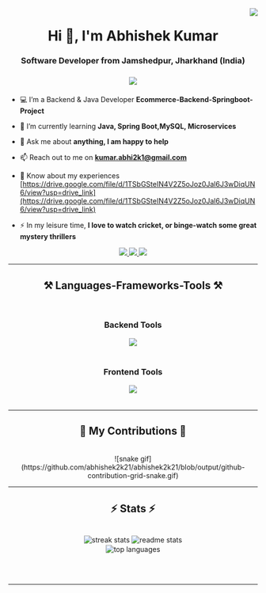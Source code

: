 <img align="right" src="https://visitor-badge.laobi.icu/badge?page_id=abhishek2k21.abhishek2k21" />
<h1 align="center">Hi 👋, I'm Abhishek Kumar</h1>

<h3 align="center">Software Developer from Jamshedpur, Jharkhand (India)</h3>

<h3 align="center">
    <img src="https://readme-typing-svg.herokuapp.com/?font=Arial&size=35&color=FF0000&center=true&vCenter=true&width=650&height=70&duration=4000&lines=Backend+%26+Java+Developer+👨‍💻;Passionate+to+develop+scalable+products;Always+learning+new+things!" />
</h3>


- 💻 I’m a Backend & Java Developer **Ecommerce-Backend-Springboot-Project**

- 🌱 I’m currently learning **Java, Spring Boot,MySQL, Microservices**

- 💬 Ask me about **anything, I am happy to help**

- 📫 Reach out to me on **kumar.abhi2k1@gmail.com**

- 📄 Know about my experiences [https://drive.google.com/file/d/1TSbGSteIN4V2Z5oJoz0Jal6J3wDiqUN6/view?usp=drive_link](https://drive.google.com/file/d/1TSbGSteIN4V2Z5oJoz0Jal6J3wDiqUN6/view?usp=drive_link)

- ⚡ In my leisure time, **I love to watch cricket, or binge-watch some great mystery thrillers**


 
<div align="center"> 
  <a href="kumar.abhi2k1@gmail.com">
    <img src="https://img.shields.io/badge/Gmail-333333?style=for-the-badge&logo=gmail&logoColor=red" />
  </a>
  <a href="[https://linkedin.com/in/pedro-sales-muniz](https://linkedin.com/in/abhishek-kumar-029625240)" target="_blank">
    <img src="https://img.shields.io/badge/LinkedIn-0077B5?style=for-the-badge&logo=linkedin&logoColor=white" target="_blank" />
  </a>
  <a href="https://salesp07.github.io" target="_blank">
     <img src="https://img.shields.io/badge/Portfolio-FF5722?style=for-the-badge&logo=todoist&logoColor=white" target="_blank" /> <!-- sqlite, safari, google-chrome are other good icon options -->
  </a>
</div>

 <hr/>
 
<h2 align="center">⚒️ Languages-Frameworks-Tools ⚒️</h2>
<br/>
<div align="center">
    <!-- Backend Tools -->
    <h3>Backend Tools</h3>
    <img src="https://skillicons.dev/icons?i=java,spring,docker,mysql,postman"/>
    <br/><br/>
    <!-- Frontend Tools -->
    <h3>Frontend Tools</h3>
    <img src="https://skillicons.dev/icons?i=html,css,angular,javascript,firebase"/>
</div>


<br/>
<hr/>

<div align="center">
  <h2>🐍 My Contributions 🐍</h2>
  <br>
![snake gif](https://github.com/abhishek2k21/abhishek2k21/blob/output/github-contribution-grid-snake.gif)<br/>
</div>

<hr/>

<h2 align="center">⚡ Stats ⚡</h2>
<br>
<div align="center">
  <img width=390 src="https://github-readme-streak-stats-salesp07.vercel.app/?user=abhishek2k21&count_private=true&theme=react&border_radius=10" alt="streak stats"/>
  <img width=390 src="https://github-readme-stats-salesp07.vercel.app/api?username=abhishek2k21&count_private=true&show_icons=true&theme=react&rank_icon=github&border_radius=10" alt="readme stats" />
  <br/>
  <img width=325 align="center" src="https://github-readme-stats-salesp07.vercel.app/api/top-langs/?username=abhishek2k21&layout=compact&theme=react&border_radius=10" alt="top languages"/>
</div>


<br/><br/>

<hr/>

<br/>



<br/>

